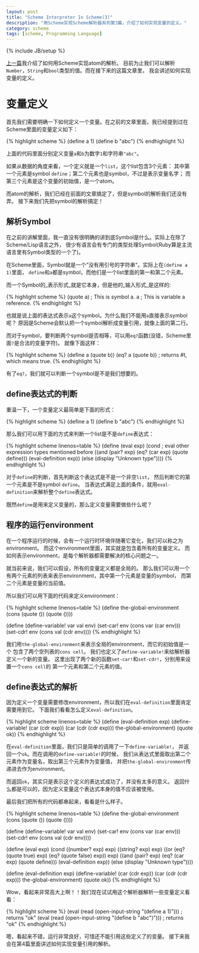 ```yaml
---
layout: post
title: "Scheme Interpreter In Scheme(3)"
description: "用Scheme实现Scheme解析器系列第3篇，介绍了如何实现变量的定义。"
category: scheme
tags: [scheme, Programming Language]
---
```

{% include JB/setup %}

[上一篇](scheme/2012/11/26/scheme-in-scheme-2/)我介绍了如何用Scheme实现atom的解析。
目前为止我们可以解析`Number`，`String`和`bool`类型的值。而在接下来的这篇文章里，
我会讲述如何实现变量的定义。

# 变量定义

首先我们需要明确一下如何定义一个变量。在之前的文章里面，我已经提到过在Scheme里面的变量定义如下：

{% highlight scheme %}
(define a 1)
(define b "abc")
{% endhighlight %}

上面的代码里面分别定义变量`a`和`b`为数字`1`和字符串`"abc"`。

如果从数据的角度来看，一个定义就是一个`list`，这个list包含3个元素：
其中第一个元素是symbol `define`；第二个元素也是symbol，不过是表示变量名字；
而第三个元素是这个变量的初始值，是一个atom。

而atom的解析，我们已经在前面的文章搞定了，但是symbol的解析我们还没有弄。
接下来我们先把symbol的解析搞定！

## 解析Symbol

在之前的讲解里面，我一直没有很明确的讲到底Symbol是什么。实际上在除了Scheme/Lisp语言之外，
很少有语言会有专门的类型处理Symbol(Ruby算是主流语言里有Symbol类型的一个了)。

在Scheme里面，Symbol就是一个”没有用引号的字符串“。实际上在`(define a 1)`里面，
`define`和`a`都是symbol，而他们是一个list里面的第一和第二个元素。

而一个Symbol的_表示形式_就是它本身，但是他的_输入形式_是这样的:

{% highlight scheme %}
(quote a) ; This is symbol a.
a ; This is variable a reference.
{% endhighlight %}

也就是说上面的表达式表示`a`这个symbol。为什么我们不能用`a`直接表示symbol呢？
原因是Scheme会默认把一个symbol解析成变量引用，就像上面的第二行。

而对于symbol，要判断两个symbol是否相等，可以用`eq?`函数(没错，Scheme里面`?`是合法的变量字符)。
就像下面这样：

{% highlight scheme %}
(define a (quote b))
(eq? a (quote b)) ; returns #t, which means true.
{% endhighlight %}

有了`eq?`，我们就可以判断一个symbol是不是我们想要的。

## define表达式的判断

重温一下，一个变量定义最简单是下面的形式：

{% highlight scheme %}
(define a 1)
(define b "abc")
{% endhighlight %}

那么我们可以用下面的方式来判断一个list是不是`define`表达式：

{% highlight scheme linenos=table %}
(define (eval exp)
  (cond ; eval other expression types mentioned before
        ((and (pair? exp) (eq? (car exp) (quote define)))
         (eval-definition exp))
        (else (display "Unknown type"))))
{% endhighlight %}

对于`define`的判断，首先判断这个表达式是不是一个非空`list`，
然后判断它的第一个元素是不是symbol `define`。
当表达式满足上面的条件，就用`eval-definition`来解析整个`define`表达式。

既然`define`是用来定义变量的，那么定义变量需要做些什么呢？

## 程序的运行environment

在一个程序运行的时候，会有一个运行时环境伴随著它变化，我们可以称之为environment。
而这个environment里面，其实就是包含着所有的变量定义。
而如何表示environment，是每个解析器都需要解决的核心问题之一。

就当前来说，我们可以假设，所有的变量定义都是全局的。
那么我们可以用一个有两个元素的列表来表示environment，其中第一个元素是变量的symbol，
而第二个元素是变量的当前值。

所以我们可以用下面的代码来定义environment：

{% highlight scheme linenos=table %}
(define the-global-environment (cons (quote ()) (quote ())))

(define (define-variable! var val env)
  (set-car! env (cons var (car env)))
  (set-cdr! env (cons val (cdr env))))
{% endhighlight %}

我们用`the-global-environment`来表示全局的environment，而它的初始值是一个
包含了两个空列表的`cons cell`。
我们也定义了`define-variable!`来给解析器定义一个新的变量。
这里出现了两个新的函数`set-car!`和`set-cdr!`，分别用来设置一个`cons cell`的
第一个元素和第二个元素的值。

## define表达式的解析

因为定义一个变量需要修改environment，所以我们在`eval-definition`里面肯定需要用到它。
下面我们看看怎么定义`eval-definition`。

{% highlight scheme linenos=table %}
(define (eval-definition exp)
  (define-variable! (car (cdr exp)) (car (cdr (cdr exp)))
                    the-global-environment)
  (quote ok))
{% endhighlight %}

在`eval-definition`里面，我们只是简单的调用了一下`define-variable!`，
并返回一个`ok`。而在调用的`define-variable!`的时候，
我们从表达式里面取出第二个元素作为变量名，取出第三个元素作为变量值，
并把`the-global-environment`传递进去作为environment。

而返回`ok`，其实只是表示这个定义的表达式成功了，并没有太多的意义。
返回什么都是可以的，因为定义变量这个表达式本身的值不应该被使用。

最后我们把所有的代码都串起来，看看是什么样子。

{% highlight scheme linenos=table %}
(define the-global-environment (cons (quote ()) (quote ())))

(define (define-variable! var val env)
  (set-car! env (cons var (car env)))
  (set-cdr! env (cons val (cdr env))))

(define (eval exp)
  (cond ((number? exp) exp)
        ((string? exp) exp)
        ((or (eq? (quote true) exp) (eq? (quote false) exp)) exp)
        ((and (pair? exp) (eq? (car exp) (quote define)))
         (eval-definition exp))
        (else (display "Unknown type"))))

(define (eval-definition exp)
  (define-variable! (car (cdr exp)) (car (cdr (cdr exp)))
                    the-global-environment)
  (quote ok))
{% endhighlight %}

Wow，看起来非常高大上啊！！我们现在试试用这个解析器解析一些变量定义看看：

{% highlight scheme %}
(eval (read (open-input-string "(define a 1)"))) ; returns "ok"
(eval (read (open-input-string "(define b \"abc\")"))) ; returns "ok"
{% endhighlight %}

嗯，看起来不错，运行非常良好，可惜还不能引用这些定义了的变量。
接下来我会在第4篇里面讲述如何实现变量引用的解析。
